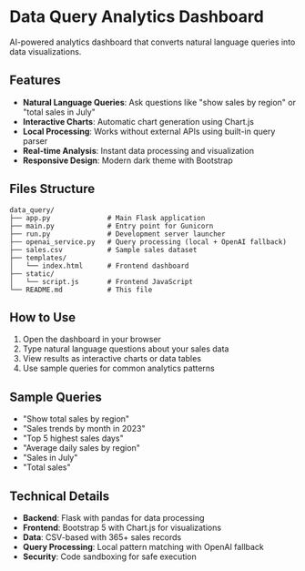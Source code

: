 # Data Query Analytics Dashboard

AI-powered analytics dashboard that converts natural language queries into data visualizations.

## Features

- **Natural Language Queries**: Ask questions like "show sales by region" or "total sales in July"
- **Interactive Charts**: Automatic chart generation using Chart.js
- **Local Processing**: Works without external APIs using built-in query parser
- **Real-time Analysis**: Instant data processing and visualization
- **Responsive Design**: Modern dark theme with Bootstrap

## Files Structure

```
data_query/
├── app.py              # Main Flask application
├── main.py             # Entry point for Gunicorn
├── run.py              # Development server launcher
├── openai_service.py   # Query processing (local + OpenAI fallback)
├── sales.csv           # Sample sales dataset
├── templates/
│   └── index.html      # Frontend dashboard
├── static/
│   └── script.js       # Frontend JavaScript
└── README.md           # This file
```

## How to Use

1. Open the dashboard in your browser
2. Type natural language questions about your sales data
3. View results as interactive charts or data tables
4. Use sample queries for common analytics patterns

## Sample Queries

- "Show total sales by region"
- "Sales trends by month in 2023"
- "Top 5 highest sales days"
- "Average daily sales by region"
- "Sales in July"
- "Total sales"

## Technical Details

- **Backend**: Flask with pandas for data processing
- **Frontend**: Bootstrap 5 with Chart.js for visualizations
- **Data**: CSV-based with 365+ sales records
- **Query Processing**: Local pattern matching with OpenAI fallback
- **Security**: Code sandboxing for safe execution